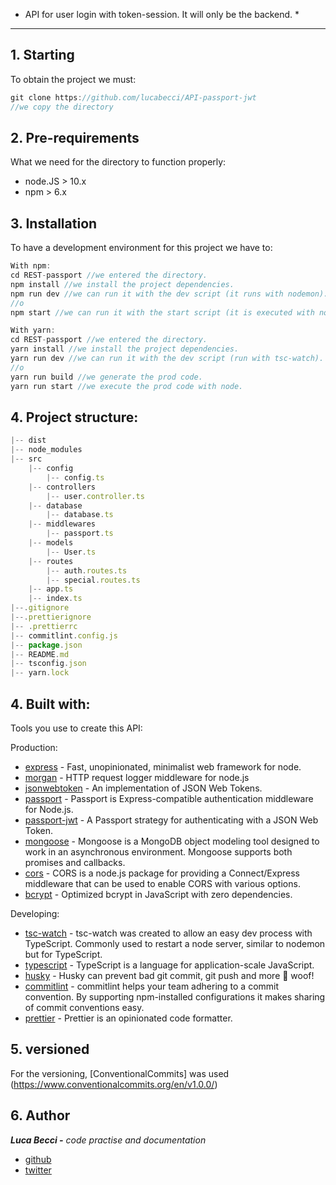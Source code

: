 * API for user login with token-session. It will only be the backend. *

---

## 1. Starting

To obtain the project we must:

```jsx
git clone https://github.com/lucabecci/API-passport-jwt
//we copy the directory
```

## 2. Pre-requirements

What we need for the directory to function properly:

- node.JS > 10.x
- npm > 6.x

## 3. Installation

To have a development environment for this project we have to:

```jsx
With npm: 
cd REST-passport //we entered the directory.
npm install //we install the project dependencies.
npm run dev //we can run it with the dev script (it runs with nodemon).
//o
npm start //we can run it with the start script (it is executed with node).

With yarn:
cd REST-passport //we entered the directory.
yarn install //we install the project dependencies.
yarn run dev //we can run it with the dev script (run with tsc-watch).
//o
yarn run build //we generate the prod code.
yarn run start //we execute the prod code with node.
```

## 4. Project structure:

```javascript
|-- dist
|-- node_modules
|-- src
    |-- config
        |-- config.ts
    |-- controllers
        |-- user.controller.ts
    |-- database
        |-- database.ts
    |-- middlewares
        |-- passport.ts
    |-- models
        |-- User.ts
    |-- routes
        |-- auth.routes.ts
        |-- special.routes.ts
    |-- app.ts
    |-- index.ts
|--.gitignore
|--.prettierignore
|-- .prettierrc
|-- commitlint.config.js
|-- package.json
|-- README.md
|-- tsconfig.json
|-- yarn.lock
```

## 4. Built with:

Tools you use to create this API:

Production:

- [express](https://expressjs.com) - Fast, unopinionated, minimalist web framework for node.
- [morgan](https://www.npmjs.com/package/morgan) - HTTP request logger middleware for node.js
- [jsonwebtoken](https://www.npmjs.com/package/jsonwebtoken) - An implementation of JSON Web Tokens.
- [passport](https://www.npmjs.com/package/passport) - Passport is Express-compatible authentication middleware for Node.js.
- [passport-jwt](https://www.npmjs.com/package/passport-jwt) - A Passport strategy for authenticating with a JSON Web Token.
- [mongoose](https://mongoosejs.com/) - Mongoose is a MongoDB object modeling tool designed to work in an asynchronous environment. Mongoose supports both promises and callbacks.
- [cors](https://www.npmjs.com/package/cors) - CORS is a node.js package for providing a Connect/Express middleware that can be used to enable CORS with various options.
- [bcrypt](https://www.npmjs.com/package/bcryptjs) - Optimized bcrypt in JavaScript with zero dependencies.

Developing: 

- [tsc-watch](https://www.npmjs.com/package/tsc-watch) - tsc-watch was created to allow an easy dev process with TypeScript. Commonly used to restart a node server, similar to nodemon but for TypeScript.
- [typescript](https://www.typescriptlang.org/) - TypeScript is a language for application-scale JavaScript. 
- [husky](https://www.npmjs.com/package/husky) - Husky can prevent bad git commit, git push and more 🐶 woof!
- [commitlint](https://commitlint.js.org/#/) - commitlint helps your team adhering to a commit convention. By supporting npm-installed configurations it makes sharing of commit conventions easy.
- [prettier](https://prettier.io/) - Prettier is an opinionated code formatter. 

## 5. versioned

For the versioning, [ConventionalCommits] was used (https://www.conventionalcommits.org/en/v1.0.0/)

## 6. Author

***Luca Becci -** code practise and documentation*

- [github](https://github.com/lucabecci)
- [twitter](https://twitter.com/lucabecci)